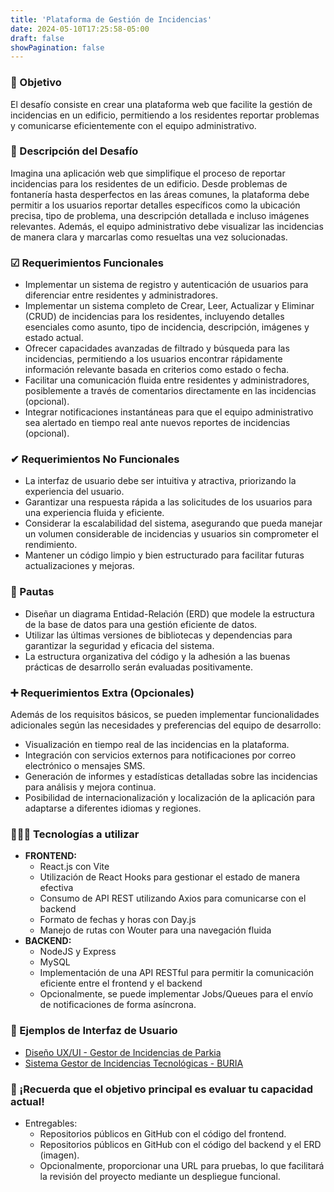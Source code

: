 ```yaml
---
title: 'Plataforma de Gestión de Incidencias'
date: 2024-05-10T17:25:58-05:00
draft: false
showPagination: false
---
```


### 🎯 Objetivo

El desafío consiste en crear una plataforma web que facilite la gestión de incidencias en un edificio, permitiendo a los residentes reportar problemas y comunicarse eficientemente con el equipo administrativo.

### 📃 Descripción del Desafío

Imagina una aplicación web que simplifique el proceso de reportar incidencias para los residentes de un edificio. Desde problemas de fontanería hasta desperfectos en las áreas comunes, la plataforma debe permitir a los usuarios reportar detalles específicos como la ubicación precisa, tipo de problema, una descripción detallada e incluso imágenes relevantes. Además, el equipo administrativo debe visualizar las incidencias de manera clara y marcarlas como resueltas una vez solucionadas.

### ☑ Requerimientos Funcionales

- Implementar un sistema de registro y autenticación de usuarios para diferenciar entre residentes y administradores.
- Implementar un sistema completo de Crear, Leer, Actualizar y Eliminar (CRUD) de incidencias para los residentes, incluyendo detalles esenciales como asunto, tipo de incidencia, descripción, imágenes y estado actual.
- Ofrecer capacidades avanzadas de filtrado y búsqueda para las incidencias, permitiendo a los usuarios encontrar rápidamente información relevante basada en criterios como estado o fecha.
- Facilitar una comunicación fluida entre residentes y administradores, posiblemente a través de comentarios directamente en las incidencias (opcional).
- Integrar notificaciones instantáneas para que el equipo administrativo sea alertado en tiempo real ante nuevos reportes de incidencias (opcional).

### ✔ Requerimientos No Funcionales

- La interfaz de usuario debe ser intuitiva y atractiva, priorizando la experiencia del usuario.
- Garantizar una respuesta rápida a las solicitudes de los usuarios para una experiencia fluida y eficiente.
- Considerar la escalabilidad del sistema, asegurando que pueda manejar un volumen considerable de incidencias y usuarios sin comprometer el rendimiento.
- Mantener un código limpio y bien estructurado para facilitar futuras actualizaciones y mejoras.

### 🧭 Pautas

- Diseñar un diagrama Entidad-Relación (ERD) que modele la estructura de la base de datos para una gestión eficiente de datos.
- Utilizar las últimas versiones de bibliotecas y dependencias para garantizar la seguridad y eficacia del sistema.
- La estructura organizativa del código y la adhesión a las buenas prácticas de desarrollo serán evaluadas positivamente.

### ➕ Requerimientos Extra (Opcionales)

Además de los requisitos básicos, se pueden implementar funcionalidades adicionales según las necesidades y preferencias del equipo de desarrollo:

- Visualización en tiempo real de las incidencias en la plataforma.
- Integración con servicios externos para notificaciones por correo electrónico o mensajes SMS.
- Generación de informes y estadísticas detalladas sobre las incidencias para análisis y mejora continua.
- Posibilidad de internacionalización y localización de la aplicación para adaptarse a diferentes idiomas y regiones.

### 👨🏻‍💻 Tecnologías a utilizar

- **FRONTEND:**
  - React.js con Vite
  - Utilización de React Hooks para gestionar el estado de manera efectiva
  - Consumo de API REST utilizando Axios para comunicarse con el backend
  - Formato de fechas y horas con Day.js
  - Manejo de rutas con Wouter para una navegación fluida
- **BACKEND:**
  - NodeJS y Express
  - MySQL
  - Implementación de una API RESTful para permitir la comunicación eficiente entre el frontend y el backend
  - Opcionalmente, se puede implementar Jobs/Queues para el envío de notificaciones de forma asíncrona.

### 👀 Ejemplos de Interfaz de Usuario

- [Diseño UX/UI - Gestor de Incidencias de Parkia](https://www.behance.net/gallery/174430385/Diseno-UXUI-Gestor-de-incidencias-de-Parkia?tracking_source=search_projects%7Cincidencias+&l=0)
- [Sistema Gestor de Incidencias Tecnológicas - BURIA](https://www.behance.net/gallery/108156857/SISTEMA-GESTOR-DE-INCIDENCIAS-TECNOLOGICAS-BURIA?tracking_source=search_projects%7Cincidencias+&l=4)

### 🤗 ¡Recuerda que el objetivo principal es evaluar tu capacidad actual!

- Entregables:
  - Repositorios públicos en GitHub con el código del frontend.
  - Repositorios públicos en GitHub con el código del backend y el ERD (imagen).
  - Opcionalmente, proporcionar una URL para pruebas, lo que facilitará la revisión del proyecto mediante un despliegue funcional.
